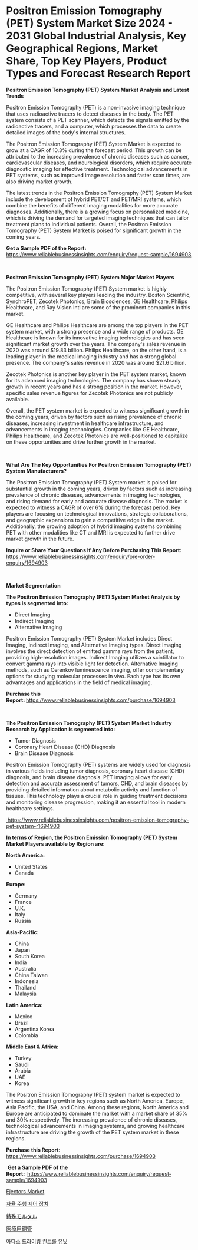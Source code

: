 <p><h1>Positron Emission Tomography (PET) System Market Size 2024 - 2031 Global Industrial Analysis, Key Geographical Regions, Market Share, Top Key Players, Product Types and Forecast Research Report</h1></p><p><strong>Positron Emission Tomography (PET) System Market Analysis and Latest Trends</strong></p>
<p><p>Positron Emission Tomography (PET) is a non-invasive imaging technique that uses radioactive tracers to detect diseases in the body. The PET system consists of a PET scanner, which detects the signals emitted by the radioactive tracers, and a computer, which processes the data to create detailed images of the body's internal structures.</p><p>The Positron Emission Tomography (PET) System Market is expected to grow at a CAGR of 10.3% during the forecast period. This growth can be attributed to the increasing prevalence of chronic diseases such as cancer, cardiovascular diseases, and neurological disorders, which require accurate diagnostic imaging for effective treatment. Technological advancements in PET systems, such as improved image resolution and faster scan times, are also driving market growth.</p><p>The latest trends in the Positron Emission Tomography (PET) System Market include the development of hybrid PET/CT and PET/MRI systems, which combine the benefits of different imaging modalities for more accurate diagnoses. Additionally, there is a growing focus on personalized medicine, which is driving the demand for targeted imaging techniques that can tailor treatment plans to individual patients. Overall, the Positron Emission Tomography (PET) System Market is poised for significant growth in the coming years.</p></p>
<p><strong>Get a Sample PDF of the Report:&nbsp;</strong> <a href="https://www.reliablebusinessinsights.com/enquiry/request-sample/1694903">https://www.reliablebusinessinsights.com/enquiry/request-sample/1694903</a></p>
<p>&nbsp;</p>
<p><strong>Positron Emission Tomography (PET) System Major Market Players</strong></p>
<p><p>The Positron Emission Tomography (PET) System market is highly competitive, with several key players leading the industry. Boston Scientific, SynchroPET, Zecotek Photonics, Brain Biosciences, GE Healthcare, Philips Healthcare, and Ray Vision Intl are some of the prominent companies in this market.</p><p>GE Healthcare and Philips Healthcare are among the top players in the PET system market, with a strong presence and a wide range of products. GE Healthcare is known for its innovative imaging technologies and has seen significant market growth over the years. The company's sales revenue in 2020 was around $19.83 billion. Philips Healthcare, on the other hand, is a leading player in the medical imaging industry and has a strong global presence. The company's sales revenue in 2020 was around $21.6 billion.</p><p>Zecotek Photonics is another key player in the PET system market, known for its advanced imaging technologies. The company has shown steady growth in recent years and has a strong position in the market. However, specific sales revenue figures for Zecotek Photonics are not publicly available.</p><p>Overall, the PET system market is expected to witness significant growth in the coming years, driven by factors such as rising prevalence of chronic diseases, increasing investment in healthcare infrastructure, and advancements in imaging technologies. Companies like GE Healthcare, Philips Healthcare, and Zecotek Photonics are well-positioned to capitalize on these opportunities and drive further growth in the market.</p></p>
<p>&nbsp;</p>
<p><strong>What Are The Key Opportunities For Positron Emission Tomography (PET) System Manufacturers?</strong></p>
<p><p>The Positron Emission Tomography (PET) System market is poised for substantial growth in the coming years, driven by factors such as increasing prevalence of chronic diseases, advancements in imaging technologies, and rising demand for early and accurate disease diagnosis. The market is expected to witness a CAGR of over 6% during the forecast period. Key players are focusing on technological innovations, strategic collaborations, and geographic expansions to gain a competitive edge in the market. Additionally, the growing adoption of hybrid imaging systems combining PET with other modalities like CT and MRI is expected to further drive market growth in the future.</p></p>
<p><strong>Inquire or Share Your Questions If Any Before Purchasing This Report:</strong> <a href="https://www.reliablebusinessinsights.com/enquiry/pre-order-enquiry/1694903">https://www.reliablebusinessinsights.com/enquiry/pre-order-enquiry/1694903</a></p>
<p>&nbsp;</p>
<p><strong>Market Segmentation</strong></p>
<p><strong>The Positron Emission Tomography (PET) System Market Analysis by types is segmented into:</strong></p>
<p><ul><li>Direct Imaging</li><li>Indirect Imaging</li><li>Alternative Imaging</li></ul></p>
<p><p>Positron Emission Tomography (PET) System Market includes Direct Imaging, Indirect Imaging, and Alternative Imaging types. Direct Imaging involves the direct detection of emitted gamma rays from the patient, providing high-resolution images. Indirect Imaging utilizes a scintillator to convert gamma rays into visible light for detection. Alternative Imaging methods, such as Cerenkov luminescence imaging, offer complementary options for studying molecular processes in vivo. Each type has its own advantages and applications in the field of medical imaging.</p></p>
<p><strong>Purchase this Report:&nbsp;</strong><a href="https://www.reliablebusinessinsights.com/purchase/1694903">https://www.reliablebusinessinsights.com/purchase/1694903</a></p>
<p>&nbsp;</p>
<p><strong>The Positron Emission Tomography (PET) System Market Industry Research by Application is segmented into:</strong></p>
<p><ul><li>Tumor Diagnosis</li><li>Coronary Heart Disease (CHD) Diagnosis</li><li>Brain Disease Diagnosis</li></ul></p>
<p><p>Positron Emission Tomography (PET) systems are widely used for diagnosis in various fields including tumor diagnosis, coronary heart disease (CHD) diagnosis, and brain disease diagnosis. PET imaging allows for early detection and accurate assessment of tumors, CHD, and brain diseases by providing detailed information about metabolic activity and function of tissues. This technology plays a crucial role in guiding treatment decisions and monitoring disease progression, making it an essential tool in modern healthcare settings.</p></p>
<p><a href="https://www.reliablebusinessinsights.com/positron-emission-tomography-pet-system-r1694903">&nbsp;https://www.reliablebusinessinsights.com/positron-emission-tomography-pet-system-r1694903</a></p>
<p><strong>In terms of Region, the Positron Emission Tomography (PET) System Market Players available by Region are:</strong></p>
<p>
    <p> <strong> North America: </strong>
        <ul>
            <li>United States</li>
            <li>Canada</li>
        </ul>
        </p> 
    <p> <strong> Europe: </strong>
        <ul>
            <li>Germany</li>
            <li>France</li>
            <li>U.K.</li>
            <li>Italy</li>
            <li>Russia</li>
        </ul>
        </p> 
    <p> <strong> Asia-Pacific: </strong>
        <ul>
            <li>China</li>
            <li>Japan</li>
            <li>South Korea</li>
            <li>India</li>
            <li>Australia</li>
            <li>China Taiwan</li>
            <li>Indonesia</li>
            <li>Thailand</li>
            <li>Malaysia</li>
        </ul>
        </p> 
    <p> <strong> Latin America: </strong>
        <ul>
            <li>Mexico</li>
            <li>Brazil</li>
            <li>Argentina Korea</li>
            <li>Colombia</li>
        </ul>
        </p> 
    <p> <strong> Middle East & Africa: </strong>
        <ul>
            <li>Turkey</li>
            <li>Saudi</li>
            <li>Arabia</li>
            <li>UAE</li>
            <li>Korea</li>
        </ul>
    </p>
    </p>
<p><p>The Positron Emission Tomography (PET) system market is expected to witness significant growth in key regions such as North America, Europe, Asia Pacific, the USA, and China. Among these regions, North America and Europe are anticipated to dominate the market with a market share of 35% and 30% respectively. The increasing prevalence of chronic diseases, technological advancements in imaging systems, and growing healthcare infrastructure are driving the growth of the PET system market in these regions.</p></p>
<p><strong>Purchase this Report: </strong><a href="https://www.reliablebusinessinsights.com/purchase/1694903">https://www.reliablebusinessinsights.com/purchase/1694903</a></p>
<p>&nbsp;<strong>Get a Sample PDF of the Report:&nbsp;&nbsp;</strong><a href="https://www.reliablebusinessinsights.com/enquiry/request-sample/1694903">https://www.reliablebusinessinsights.com/enquiry/request-sample/1694903</a></p>
<p><strong></strong></p>
<p><p><a href="https://github.com/myacatherineblakecaczo9vcsw/Market-Research-Report-List-2/blob/main/ejectors-market.md">Ejectors Market</a></p><p><a href="https://github.com/AlexanderElliott1993/Market-Research-Report-List-1/blob/main/596345196590.md">자율 주행 제어 장치</a></p><p><a href="https://github.com/xtkhtofdt934839/Market-Research-Report-List-2/blob/main/3073648103109.md">特殊モルタル</a></p><p><a href="https://github.com/LeoraEber/Market-Research-Report-List-1/blob/main/3181259103108.md">医療用銅管</a></p><p><a href="https://github.com/bbbexter1/Market-Research-Report-List-1/blob/main/717256296589.md">아다스 드라이빙 컨트롤 유닛</a></p></p>